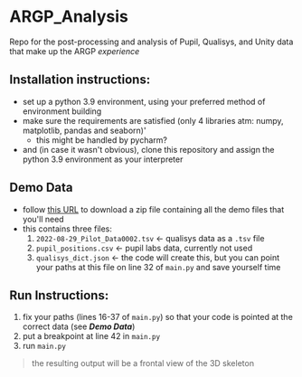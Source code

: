 # ARGP_Analysis
Repo for the post-processing and analysis of Pupil, Qualisys, and Unity data that make up the ARGP *experience*

## Installation instructions:
- set up a python 3.9 environment, using your preferred method of environment building
- make sure the requirements are satisfied (only 4 libraries atm: numpy, matplotlib, pandas and seaborn)'
  - this might be handled by pycharm?
- and (in case it wasn't obvious), clone this repository and assign the python 3.9 environment as your interpreter

## Demo Data
- follow [this URL](https://drive.google.com/drive/folders/1dic0dFkEQCN648a0imlMrh2oLi4s2bnb?usp=sharing) to download a zip file containing all the demo files that you'll need
- this contains three files:
  1. `2022-08-29_Pilot_Data0002.tsv` <- qualisys data as a `.tsv` file
  2. `pupil_positions.csv` <- pupil labs data, currently not used
  3. `qualisys_dict.json` <- the code will create this, but you can point your paths at this file on line 32 of `main.py` and save yourself time

## Run Instructions:
1. fix your paths (lines 16-37 of `main.py`) so that your code is pointed at the correct data (see ***Demo Data***)
2. put a breakpoint at line 42 in `main.py`
3. run `main.py`
> the resulting output will be a frontal view of the 3D skeleton
